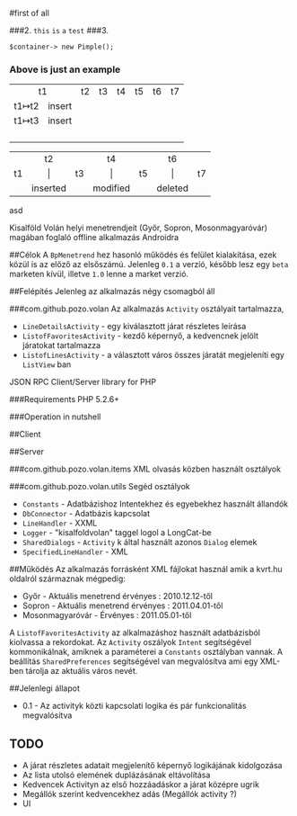 ﻿#first of all

###2.
`this` `is` `a` `test` 
###3.

    $container-> new Pimple();

### Above is just an example

<table>
	<tr>
		<td colspan="2" align="center">t1</td>
		<td colspan="2" align="center">t2</td>
		<td colspan="2" align="center">t3</td>
		<td colspan="2" align="center">t4</td>
		<td colspan="2" align="center">t5</td>
		<td colspan="2" align="center">t6</td>
		<td colspan="2" align="center">t7</td>
	</tr>
	<tr>
		<td>t1↦t2</td>
		<td>insert</td>
		<td></td>
		<td></td>
		<td></td>
		<td></td>
		<td></td>
		<td></td>
		<td></td>
		<td></td>
		<td></td>
		<td></td>
		<td></td>
		<td></td>
	</tr>
	<tr>
		<td>t1↦t3</td>
		<td>insert</td>
		<td></td>
		<td></td>
		<td></td>
		<td></td>
		<td></td>
		<td></td>
		<td></td>
		<td></td>
		<td></td>
		<td></td>
		<td></td>
		<td></td>
	</tr>
	<tr>
		<td></td>
		<td></td>
		<td></td>
		<td></td>
		<td></td>
		<td></td>
		<td></td>
		<td></td>
		<td></td>
		<td></td>
		<td></td>
		<td></td>
		<td></td>
		<td></td>
	</tr>
	<tr>
		<td></td>
		<td></td>
		<td></td>
		<td></td>
		<td></td>
		<td></td>
		<td></td>
		<td></td>
		<td></td>
		<td></td>
		<td></td>
		<td></td>
		<td></td>
		<td></td>
	</tr>
	<tr>
		<td></td>
		<td></td>
		<td></td>
		<td></td>
		<td></td>
		<td></td>
		<td></td>
		<td></td>
		<td></td>
		<td></td>
		<td></td>
		<td></td>
		<td></td>
		<td></td>
	</tr>
	<tr>
		<td></td>
		<td></td>
		<td></td>
		<td></td>
		<td></td>
		<td></td>
		<td></td>
		<td></td>
		<td></td>
		<td></td>
		<td></td>
		<td></td>
		<td></td>
		<td></td>
	</tr>
</table>

<table width="400px">
	<tr>
		<td></td>
		<td align="center">t2</td>
		<td></td>
		<td align="center">t4</td>
		<td></td>
		<td align="center">t6</td>
		<td></td>
	</tr>
	<tr>
		<td align="center">t1</td>
		<td align="center">|</td>
		<td align="center">t3</td>
		<td align="center">|</td>
		<td align="center">t5</td>
		<td align="center">|</td>
		<td>t7</td>
	</tr>
	<tr>
		<td></td>
		<td align="center">inserted</td>
		<td></td>
		<td align="center">modified</td>
		<td></td>
		<td align="center">deleted</td>
		<td></td>
	</tr>
</table>


asd


Kisalföld Volán helyi menetrendjeit (Győr, Sopron, Mosonmagyaróvár) magában foglaló offline alkalmazás Androidra

##Célok
A `BpMenetrend` hez hasonló működés és felület kialakítása, ezek közül is az előző az elsőszámú. Jelenleg `0.1` a verzió, később lesz egy `beta` marketen kívül, illetve `1.0` lenne a market verzió.

##Felépítés
Jelenleg az alkalmazás négy csomagból áll

###com.github.pozo.volan
Az alkalmazás `Activity` osztályait tartalmazza,

 - `LineDetailsActivity` - egy kiválasztott járat részletes leírása
 - `ListofFavoritesActivity` - kezdő képernyő, a kedvencnek jelölt járatokat tartalmazza
 - `ListofLinesActivity` - a választott város összes járatát megjeleníti egy `ListView` ban

JSON RPC Client/Server library for PHP

###Requirements
PHP 5.2.6+

###Operation in nutshell

##Client

##Server

###com.github.pozo.volan.items
XML olvasás közben használt osztályok

###com.github.pozo.volan.utils
Segéd osztályok

 - `Constants` - Adatbázishoz Intentekhez és egyebekhez használt állandók
 - `DbConnector` - Adatbázis kapcsolat
 - `LineHandler` - XXML
 - `Logger` - "kisalfoldvolan" taggel logol a LongCat-be
 - `SharedDialogs` - `Activity` k által használt azonos `Dialog` elemek
 - `SpecifiedLineHandler` - XML

##Működés
Az alkalmazás forrásként XML fájlokat használ amik a kvrt.hu oldalról származnak mégpedig:

 - Győr - Aktuális menetrend érvényes : 2010.12.12-től
 - Sopron - Aktuális menetrend érvényes : 2011.04.01-től
 - Mosonmagyaróvár - Érvényes : 2011.05.01-től

A `ListofFavoritesActivity` az alkalmazáshoz használt adatbázisból kiolvassa a rekordokat. Az `Activity` oszályok `Intent` segítségével kommonikálnak, amiknek a paraméterei a `Constants` osztályban vannak. A beállítás  `SharedPreferences` segítségével van megvalósítva ami egy XML-ben tárolja az aktuális város nevét.

##Jelenlegi állapot
 - 0.1 - Az activityk közti kapcsolati logika és pár funkcionalitás megvalósítva

## TODO
 - A járat részletes adatait megjelenítő képernyő logikájának kidolgozása
 - Az lista utolsó elemének duplázásának eltávolítása
 - Kedvencek Activityn az első hozzáadáskor a járat középre ugrik
 - Megállók szerint kedvencekhez adás (Megállók activity ?)
 - UI